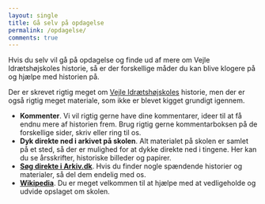 ```yaml
---
layout: single
title: Gå selv på opdagelse
permalink: /opdagelse/
comments: true
---
```


Hvis du selv vil gå på opdagelse og finde ud af mere om Vejle Idrætshøjskoles historie, så er der forskellige måder du kan blive klogere på og hjælpe med historien på.

Der er skrevet rigtig meget om [Vejle Idrætshøjskoles](http://vih.dk) historie, men der er også rigtig meget materiale, som ikke er blevet kigget grundigt igennem.

- **Kommenter**. Vi vil rigtig gerne have dine kommentarer, ideer til at få endnu mere af historien frem. Brug rigtig gerne kommentarboksen på de forskellige sider, skriv eller ring til os.
- **Dyk direkte ned i arkivet på skolen**. Alt materialet på skolen er samlet på et sted, så der er mulighed for at dykke direkte ned i tingene. Her kan du se årsskrifter, historiske billeder og papirer.
- **[Søg direkte i Arkiv.dk](https://arkiv.dk/soeg?searchString=Den%20Jyske%20Idr%C3%A6tsskole&arkiv=321)**. Hvis du finder nogle spændende historier og materialer, så del dem endelig med os.
- **[Wikipedia](https://da.wikipedia.org/wiki/Vejle_Idr%C3%A6tsh%C3%B8jskole)**. Du er meget velkommen til at hjælpe med at vedligeholde og udvide opslaget om skolen.
